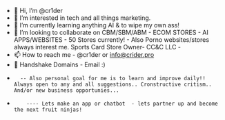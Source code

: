 - 👋 Hi, I’m @cr1der
- 👀 I’m interested in tech and all things marketing.
- 🌱 I’m currently learning anything AI & to wipe my own ass! 
- 💞️ I’m looking to collaborate on CBM/SBM/ABM - ECOM STORES - AI APPS/WEBSITES - 50 Stores currently! - Also Porno websites/stores always interest me. Sports Card Store Owner- CC&C LLC - 
- 📫 How to reach me - @cr1der or info@crider.pro 
- 👋 Handshake Domains - Email :)  
-       -- Also personal goal for me is to learn and improve daily!! Always open to any and all suggestions.. Cronstructive critism.. And/or new business opportunies...
-         ---- Lets make an app or chatbot  - lets partner up and become the next fruit ninjas!   
